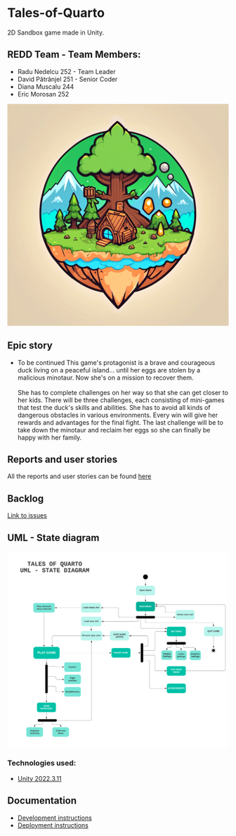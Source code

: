 # Tales-of-Quarto
2D Sandbox game made in Unity.

## REDD Team - Team Members:
  - Radu Nedelcu 252 - Team Leader
  - David Pătrânjel 251 - Senior Coder
  - Diana Muscalu 244
  - Eric Morosan 252

<img src="./gallery/Logo ToQ.png" alt="Logo ToQ" />


## Epic story 
  - To be continued
This game's protagonist is a brave and courageous duck living on a peaceful island... until her eggs are stolen by a malicious minotaur. Now she's on a mission to recover them. <br><br>
She has to complete challenges on her way so that she can get closer to her kids. There will be three challenges, each consisting of mini-games that test the duck's skills and abilities. She has to avoid all kinds of dangerous obstacles in various environments. Every win will give her rewards and advantages for the final fight. The last challenge will be to take down the minotaur and reclaim her eggs so she can finally be happy with her family.<br>

## Reports and user stories
All the reports and user stories can be found <a href= "https://drive.google.com/drive/folders/1TB1HYDuZLqeMnfC3uYngrMfA8mSj83oe?usp=sharing" > here </a>

## Backlog
<a href= "https://github.com/Pepi100/Tales-of-Quarto/issues" > Link to issues  </a>

## UML - State diagram

<img src="./gallery/UML ToQ.png" alt="UML State Diagram" />



### Technologies used:

- [Unity 2022.3.11](https://unity.com/releases/editor/whats-new/2022.3.11)

## Documentation

- [Development instructions](CONTRIBUTING.md)
- [Deployment instructions](DEPLOYMENT.md)